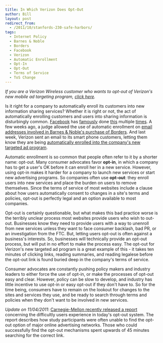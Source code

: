 ```yaml
---
title: In Which Verizon Does Opt-Out 
author: Bill
layout: post
redirect_from:
  - /2011/10/stanfords-230-safe-harbors/
tags:
  - Internet Policy
  - Barnes & Noble
  - Borders
  - Facebook
  - Verizon
  - Automatic Enrollment
  - Opt-In
  - Opt-Out
  - Terms of Service
  - ToS Change
---
```


*If you are a Verizon Wireless customer who wants to opt-out of Verizon's new
mobile ad targeting program, [click here][1].*

Is it right for a company to automatically enroll its customers into new
information sharing services? Whether it is right or not, the act of
automatically enrolling customers and users into sharing information is
disturbingly common. [Facebook][2] has [famously][3] done [this][4] multiple
[times][5]. A few weeks ago, a judge allowed the use of automatic enrollment on
[email addresses involved in Barnes & Noble's purchase of Borders][6]. And last
week, Verizon sent an email to its smart phone customers, letting them know
they are being [automatically enrolled into the company's new targeted ad program][7].

Automatic enrollment is so common that people often refer to it by a shorter
name: opt-out. Many consumer advocates favor **opt-in**, in which a company has
to get a user's OK before it can enroll her in a new service. However, using
opt-in makes it harder for a company to launch new services or start new
advertising programs. So companies often use **opt-out**: they enroll users
into new services and place the burden on users to remove themselves. Since the
terms of service of most websites include a clause about how users
automatically consent to changes in a site's terms and policies, opt-out is
perfectly legal and an option available to most companies.

Opt-out is certainly questionable, but what makes this bad practice worse is
the terribly unclear process most websites provide users who wish to out-out.
Businesses know they need to provide users with a way to unenroll from new
services unless they want to face consumer backlash, bad PR, or an
investigation from the FTC. But, letting users opt-out is often against a
business's interests. So, businesses will technically provide an opt-out
process, but will put in no effort to make the process easy. The opt-out for
Verizon's new targeted ad program is a great example of this - it takes ten
minutes of clicking links, reading summaries, and reading legalese before the
opt-out link is found buried deep in the company's terms of service.

Consumer advocates are constantly pushing policy makers and industry leaders to
either force the use of opt-in, or make the processes of opt-out easy and
clear. However, policy can be slow to develop, and industry has little
incentive to use opt-in or easy opt-out if they don't have to. So for the time
being, consumers have to remain on the lookout for changes to the sites and
services they use, and be ready to search through terms and policies when they
don't want to be involved in new services.

*Update on 11/04/2011*: [Carnegie-Mellon recently released a report][8]
concerning the difficultly users experience in today's opt-out system. The
report describes how study participants were often unable to find the opt-out
option of major online advertising networks. Those who could successfully find
the opt-out mechanisms spent upwards of 45 minutes searching for the correct
link.

[1]: https://login.verizonwireless.com/amserver/UI/Login?realm=vzw&goto=https%3A%2F%2Fmyaccount.verizonwireless.com%3A443%2Fclp%2Flogin%3Fredirect%3D%2Fvzw%2Fsecure%2FsetPrivacy.action%3Fopts%3Dnotice
[2]: http://articles.cnn.com/2011-06-07/tech/facebook.facial.recognition_1_facebook-ceo-mark-zuckerberg-facial-recognition-face-recognition?_s=PM:TECH
[3]: http://gadgetwise.blogs.nytimes.com/2010/04/23/how-to-opt-out-of-facebooks-instant-personalization/
[4]: https://www.facebook.com/press/releases.php?p=11174
[5]: http://www.reuters.com/article/2010/08/28/urnidgns852573c4006938800025778c006e694c-idUS351075125520100828
[6]: http://paidcontent.org/article/419-new-privacy-deal-lets-bn-get-borders-customer-list-by-end-of-october/
[7]: http://blogs.computerworld.com/19089/verizon_mobile_web_privacy?source=CTWNLE_nlt_security_2011-10-13
[8]: http://www.mediapost.com/publications/article/161469/consumers-dont-understand-opt-out-tools.html
